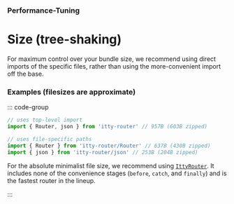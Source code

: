 ### Performance-Tuning
# Size (tree-shaking)

For maximum control over your bundle size, we recommend using direct imports of the specific files, rather than using the more-convenient import off the base.

### Examples (filesizes are approximate)
::: code-group

```ts [Unoptimized]
// uses top-level import
import { Router, json } from 'itty-router' // 957B (603B zipped)
```

```ts [Optimized]
// uses file-specific paths
import { Router } from 'itty-router/Router' // 637B (430B zipped)
import { json } from 'itty-router/json' // 253B (204B zipped)
```

For the absolute minimalist file size, we recommend using [`IttyRouter`](/itty-router/routers/ittyrouter).  It includes none of the convenience stages (`before`, `catch`, and `finally`) and is the fastest router in the lineup.

:::
